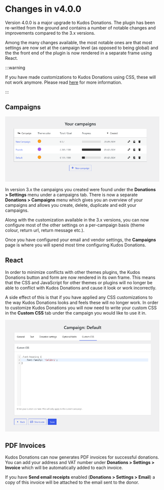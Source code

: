 # Changes in v4.0.0

Version 4.0.0 is a major upgrade to Kudos Donations. The plugin has been re-writted from the ground and contains a number of notable changes and improvements compared to the 3.x versions.

Among the many changes available, the most notable ones are that most settings are now set at the campaign level (as opposed to being global) and the the front end of the plugin is now rendered in a separate frame using React.

:::warning

If you have made customizations to Kudos Donations using CSS, these will not work anymore. Please read [here](#react) for more information.

:::

## Campaigns

![Campaigns](../static/img/campaigns.png)

In version 3.x the campaigns you created were found under the **Donations > Settings** menu under a campaigns tab. There is now a separate **Donations > Campaigns** menu which gives you an overview of your campaigns and allows you create, delete, duplicate and edit your campaigns.

Along with the customization available in the 3.x versions, you can now configure most of the other settings on a per-campaign basis (theme colour, return url, return message etc.).

Once you have configured your email and vendor settings, the **Campaigns** page is where you will spend most time configuring Kudos Donations.

## React

In order to minimize conflicts with other themes plugins, the Kudos Donations button and form are now rendered in its own frame. This means that the CSS and JavaScript for other themes or plugins will no longer be able to conflict with Kudos Donations and cause it look or work incorrectly.

A side effect of this is that if you have applied any CSS customizations to the way Kudos Donations looks and feels these will no longer work. In order to customize Kudos Donations you will now need to write your custom CSS in the **Custom CSS** tab under the campaign you would like to use it in.

![Campaigns](../static/img/customcss.png)

## PDF Invoices

Kudos Donations can now generates PDF invoices for successful donations. You can add your address and VAT number under **Donations > Settings > Invoice** which will be automatically added to each invoice.

If you have **Send email receipts** enabled (**Donations > Settings > Email**) a copy of this invoice will be attached to the email sent to the donor.
